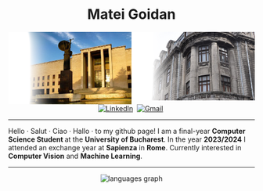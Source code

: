 <h1 align="center">Matei Goidan</h1>

<img align="right" src="Facultatea-de-Matematica-4-Copy-1500x500.png" width="50%">
<img align="right" src="Sapienza.png" width="50%">

###

<div align="center">
  <a href="https://www.linkedin.com/in/matei-constantin-goidan-b8a0a3269/"><img src="https://img.shields.io/badge/linkedin-%230077B5.svg?&style=for-the-badge&logo=linkedin&logoColor=white" alt="LinkedIn" /></a>&nbsp;
  <a href="mailto:goidan.mateiconstantin@gmail.com"><img src="https://img.shields.io/badge/gmail-%23D14836.svg?&style=for-the-badge&logo=gmail&logoColor=white" alt="Gmail"/></a>&nbsp;
</div>

---

<div>
  Hello · Salut · Ciao · Hallo · to my github page! I am a final-year <b> Computer Science Student </b> at the <b> University of Bucharest</b>. In the year <b>2023/2024</b> I attended an exchange year at <B>Sapienza</B> in <b>Rome</b>. Currently interested in <b>Computer Vision</b> and <b>Machine Learning</b>.
</div>

---

<div align="center">
  <img src="https://github-readme-stats.vercel.app/api/top-langs?username=MateiGoidan&locale=en&hide_title=false&layout=compact&card_width=320&langs_count=6&theme=nord&hide_border=false" height="160" alt="languages graph"  />
</div>
